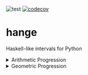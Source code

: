 ![test](https://github.com/davips/hange/workflows/test/badge.svg)
[![codecov](https://codecov.io/gh/davips/hange/branch/main/graph/badge.svg)](https://codecov.io/gh/davips/hange)

# hange
Haskell-like intervals for Python

<details>
<summary>Arithmetic Progression</summary>
<p>

```python3

from hange import h
print(h[0.6, 0.8, ..., 2])
```

```
[0.6 0.8 1.0 1.2 1.4 1.6 1.8 2.0]
```
```python3

print(h[0.6, 0.8, ...][:5])
```

```
[0.6 0.8 1.0 1.2 1.4]
```

</p>
</details>

<details>
<summary>Geometric Progression</summary>
<p>

```python3

from hange import h_
print(h_[0.3, 0.6, ..., 2])
```

```
[0.3 0.6 1.2]
```
```python3

print(h_[0.3, 0.6, ...][:8])
```

```
[0.3 0.6 1.2 2.4 4.8 9.6 19.2 38.4]
```

</p>
</details>
